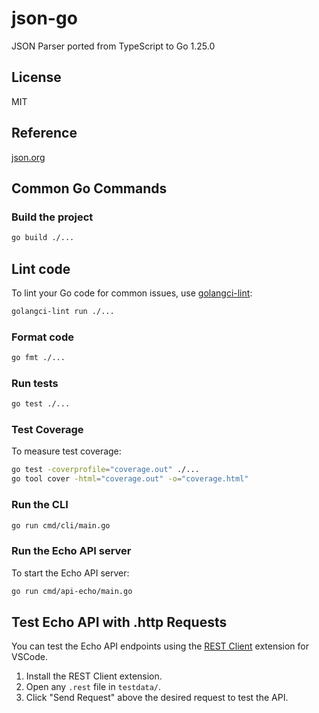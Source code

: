 # json-go

JSON Parser ported from TypeScript to Go 1.25.0

## License

MIT

## Reference

[json.org](http://json.org)

## Common Go Commands

### Build the project

```sh
go build ./...
```

## Lint code

To lint your Go code for common issues, use [golangci-lint](https://github.com/golangci/golangci-lint):

```sh
golangci-lint run ./...
```

### Format code

```sh
go fmt ./...
```

### Run tests

```sh
go test ./...
```

### Test Coverage

To measure test coverage:

```sh
go test -coverprofile="coverage.out" ./...
go tool cover -html="coverage.out" -o="coverage.html"
```

### Run the CLI

```sh
go run cmd/cli/main.go
```

### Run the Echo API server

To start the Echo API server:

```sh
go run cmd/api-echo/main.go
```

## Test Echo API with .http Requests

You can test the Echo API endpoints using the [REST Client](https://marketplace.visualstudio.com/items?itemName=humao.rest-client) extension for VSCode.

1. Install the REST Client extension.
2. Open any `.rest` file in `testdata/`.
3. Click "Send Request" above the desired request to test the API.
